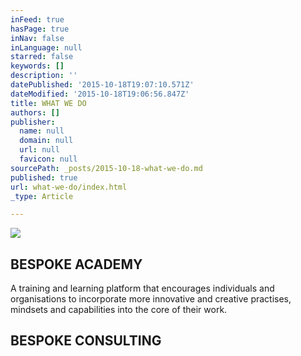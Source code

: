 ```yaml
---
inFeed: true
hasPage: true
inNav: false
inLanguage: null
starred: false
keywords: []
description: ''
datePublished: '2015-10-18T19:07:10.571Z'
dateModified: '2015-10-18T19:06:56.847Z'
title: WHAT WE DO
authors: []
publisher:
  name: null
  domain: null
  url: null
  favicon: null
sourcePath: _posts/2015-10-18-what-we-do.md
published: true
url: what-we-do/index.html
_type: Article

---
```

![](https://the-grid-user-content.s3-us-west-2.amazonaws.com/1eadbe0c-27d9-4cc1-8ddf-69d682b36589.png)

### 

## BESPOKE ACADEMY

A training and learning platform that encourages individuals and organisations to incorporate more innovative and creative practises, mindsets and capabilities into the core of their work.

## BESPOKE CONSULTING